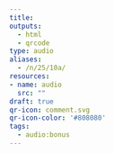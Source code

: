 ```yaml
---
title:
outputs:
  - html
  - qrcode
type: audio
aliases:
  - /n/25/10a/
resources:
- name: audio
  src: ""
draft: true
qr-icon: comment.svg
qr-icon-color: '#808080'
tags:
  - audio:bonus
---
```

